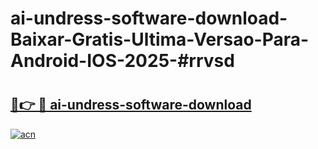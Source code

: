 # ai-undress-software-download-Baixar-Gratis-Ultima-Versao-Para-Android-IOS-2025-#rrvsd

# <h2><a href="https://ainizakaria.my?title=ai-undress-software-download&ref=24M">🔗👉 🔴 ai-undress-software-download</a></h2>

[![acn](https://github.com/user-attachments/assets/0f9c940e-d8b0-45ae-aac7-cd30a18b3e1c)](https://ainizakaria.my?title=ai-undress-software-download&ref=24M)

